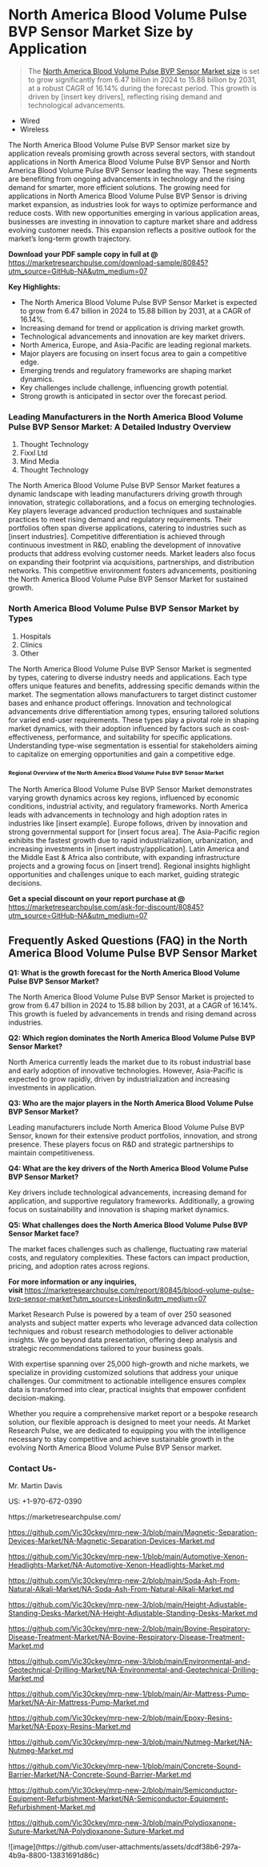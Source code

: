 <h1>North America Blood Volume Pulse BVP Sensor Market&nbsp;Size by Application</h1><blockquote><p>The <a href="https://marketresearchpulse.com/download-sample/80845?utm_source=GitHub-NA&amp;utm_medium=07">North America Blood Volume Pulse BVP Sensor Market size</a> is set to grow significantly from 6.47 billion in 2024 to 15.88 billion by 2031, at a robust CAGR of 16.14% during the forecast period. This growth is driven by [insert key drivers], reflecting rising demand and technological advancements.</p></blockquote><ul><li>Wired<li> Wireless</li></ul><p>The North America Blood Volume Pulse BVP Sensor market size by application reveals promising growth across several sectors, with standout applications in North America Blood Volume Pulse BVP Sensor and North America Blood Volume Pulse BVP Sensor leading the way. These segments are benefiting from ongoing advancements in technology and the rising demand for smarter, more efficient solutions. The growing need for applications in North America Blood Volume Pulse BVP Sensor is driving market expansion, as industries look for ways to optimize performance and reduce costs. With new opportunities emerging in various application areas, businesses are investing in innovation to capture market share and address evolving customer needs. This expansion reflects a positive outlook for the market’s long-term growth trajectory.</p><p><strong>Download your PDF sample copy in full at @ </strong><a href="https://marketresearchpulse.com/download-sample/80845?utm_source=GitHub-NA&amp;utm_medium=07">https://marketresearchpulse.com/download-sample/80845?utm_source=GitHub-NA&amp;utm_medium=07</a></p><p><strong>Key Highlights: </strong></p><ul><li>The North America Blood Volume Pulse BVP Sensor Market is expected to grow from 6.47 billion in 2024 to 15.88 billion by 2031, at a CAGR of 16.14%.</li><li>Increasing demand for trend or application is driving market growth.</li><li>Technological advancements and innovation are key market drivers.</li><li>North America, Europe, and Asia-Pacific are leading regional markets.</li><li>Major players are focusing on insert focus area to gain a competitive edge.</li><li>Emerging trends and regulatory frameworks are shaping market dynamics.</li><li>Key challenges include challenge, influencing growth potential.</li><li>Strong growth is anticipated in sector over the forecast period.</li></ul><h3>Leading Manufacturers in the North America Blood Volume Pulse BVP Sensor Market: A Detailed Industry Overview</h3><ol><li>Thought Technology</li><li>Fixxl Ltd</li><li>Mind Media</li><li>Thought Technology</li></ol><div class="flex max-w-full flex-col flex-grow"><div class="min-h-8 text-message flex w-full flex-col items-end gap-2 whitespace-normal break-words [.text-message+&amp;]:mt-5" dir="auto" data-message-author-role="assistant" data-message-id="fd8432e4-4910-450d-b182-61b7bfb0a01f" data-message-model-slug="gpt-4o"><div class="flex w-full flex-col gap-1 empty:hidden first:pt-[3px]"><div class="markdown prose w-full break-words dark:prose-invert light"><p>The North America Blood Volume Pulse BVP Sensor Market features a dynamic landscape with leading manufacturers driving growth through innovation, strategic collaborations, and a focus on emerging technologies. Key players leverage advanced production techniques and sustainable practices to meet rising demand and regulatory requirements. Their portfolios often span diverse applications, catering to industries such as [insert industries]. Competitive differentiation is achieved through continuous investment in R&amp;D, enabling the development of innovative products that address evolving customer needs. Market leaders also focus on expanding their footprint via acquisitions, partnerships, and distribution networks. This competitive environment fosters advancements, positioning the North America Blood Volume Pulse BVP Sensor Market for sustained growth.</p></div></div></div></div><h3>North America Blood Volume Pulse BVP Sensor Market by Types</h3><ol><li>Hospitals<li> Clinics<li> Other</li></ol><div class="flex max-w-full flex-col flex-grow"><div class="min-h-8 text-message flex w-full flex-col items-end gap-2 whitespace-normal break-words [.text-message+&amp;]:mt-5" dir="auto" data-message-author-role="assistant" data-message-id="084470be-0bb7-4664-bddf-5156b4f41249" data-message-model-slug="gpt-4o-mini"><div class="flex w-full flex-col gap-1 empty:hidden first:pt-[3px]"><div class="markdown prose w-full break-words dark:prose-invert light"><p>The North America Blood Volume Pulse BVP Sensor Market is segmented by types, catering to diverse industry needs and applications. Each type offers unique features and benefits, addressing specific demands within the market. The segmentation allows manufacturers to target distinct customer bases and enhance product offerings. Innovation and technological advancements drive differentiation among types, ensuring tailored solutions for varied end-user requirements. These types play a pivotal role in shaping market dynamics, with their adoption influenced by factors such as cost-effectiveness, performance, and suitability for specific applications. Understanding type-wise segmentation is essential for stakeholders aiming to capitalize on emerging opportunities and gain a competitive edge.</p></div></div></div></div><h3><span style="font-size: 11px;">Regional Overview of the North America Blood Volume Pulse BVP Sensor Market</span></h3><div class="flex max-w-full flex-col flex-grow"><div class="min-h-8 text-message flex w-full flex-col items-end gap-2 whitespace-normal break-words [.text-message+&amp;]:mt-5" dir="auto" data-message-author-role="assistant" data-message-id="e9038762-ce64-4e30-91c9-9bd413514231" data-message-model-slug="gpt-4o-mini"><div class="flex w-full flex-col gap-1 empty:hidden first:pt-[3px]"><div class="markdown prose w-full break-words dark:prose-invert light"><p>The North America Blood Volume Pulse BVP Sensor Market demonstrates varying growth dynamics across key regions, influenced by economic conditions, industrial activity, and regulatory frameworks. North America leads with advancements in technology and high adoption rates in industries like [insert example]. Europe follows, driven by innovation and strong governmental support for [insert focus area]. The Asia-Pacific region exhibits the fastest growth due to rapid industrialization, urbanization, and increasing investments in [insert industry/application]. Latin America and the Middle East &amp; Africa also contribute, with expanding infrastructure projects and a growing focus on [insert trend]. Regional insights highlight opportunities and challenges unique to each market, guiding strategic decisions.</p></div></div></div></div><p><strong>Get a special discount on your report purchase at @ </strong><a href="https://marketresearchpulse.com/ask-for-discount/80845?utm_source=GitHub-NA&amp;utm_medium=07">https://marketresearchpulse.com/ask-for-discount/80845?utm_source=GitHub-NA&amp;utm_medium=07</a></p><h2>Frequently Asked Questions (FAQ) in the North America Blood Volume Pulse BVP Sensor Market</h2><p><strong>Q1: What is the growth forecast for the North America Blood Volume Pulse BVP Sensor Market?</strong></p><p>The North America Blood Volume Pulse BVP Sensor Market is projected to grow from 6.47 billion in 2024 to 15.88 billion by 2031, at a CAGR of 16.14%. This growth is fueled by advancements in trends and rising demand across industries.</p><p><strong>Q2: Which region dominates the North America Blood Volume Pulse BVP Sensor Market?</strong></p><p>North America currently leads the market due to its robust industrial base and early adoption of innovative technologies. However, Asia-Pacific is expected to grow rapidly, driven by industrialization and increasing investments in application.</p><p><strong>Q3: Who are the major players in the North America Blood Volume Pulse BVP Sensor Market?</strong></p><p>Leading manufacturers include North America Blood Volume Pulse BVP Sensor, known for their extensive product portfolios, innovation, and strong presence. These players focus on R&amp;D and strategic partnerships to maintain competitiveness.</p><p><strong>Q4: What are the key drivers of the North America Blood Volume Pulse BVP Sensor Market?</strong></p><p>Key drivers include technological advancements, increasing demand for application, and supportive regulatory frameworks. Additionally, a growing focus on sustainability and innovation is shaping market dynamics.</p><p><strong>Q5: What challenges does the North America Blood Volume Pulse BVP Sensor Market face?</strong></p><p>The market faces challenges such as challenge, fluctuating raw material costs, and regulatory complexities. These factors can impact production, pricing, and adoption rates across regions.</p><p><strong>For more information or any inquiries, visit&nbsp;</strong><a href="https://marketresearchpulse.com/report/80845/blood-volume-pulse-bvp-sensor-market?utm_source=Linkedin&utm_medium=07">https://marketresearchpulse.com/report/80845/blood-volume-pulse-bvp-sensor-market?utm_source=Linkedin&utm_medium=07</a></p><p>Market Research Pulse is powered by a team of over 250 seasoned analysts and subject matter experts who leverage advanced data collection techniques and robust research methodologies to deliver actionable insights. We go beyond data presentation, offering deep analysis and strategic recommendations tailored to your business goals.</p><p>With expertise spanning over 25,000 high-growth and niche markets, we specialize in providing customized solutions that address your unique challenges. Our commitment to actionable intelligence ensures complex data is transformed into clear, practical insights that empower confident decision-making.</p><p>Whether you require a comprehensive market report or a bespoke research solution, our flexible approach is designed to meet your needs. At Market Research Pulse, we are dedicated to equipping you with the intelligence necessary to stay competitive and achieve sustainable growth in the evolving North America Blood Volume Pulse BVP Sensor market.</p><h3><strong>Contact Us-</strong></h3><p>Mr. Martin Davis</p><p>US: +1-970-672-0390</p><p>https://marketresearchpulse.com/</p><p><a href="https://github.com/Vic30ckey/mrp-new-3/blob/main/Magnetic-Separation-Devices-Market/NA-Magnetic-Separation-Devices-Market.md">https://github.com/Vic30ckey/mrp-new-3/blob/main/Magnetic-Separation-Devices-Market/NA-Magnetic-Separation-Devices-Market.md</a></p><p><a href="https://github.com/Vic30ckey/mrp-new-1/blob/main/Automotive-Xenon-Headlights-Market/NA-Automotive-Xenon-Headlights-Market.md">https://github.com/Vic30ckey/mrp-new-1/blob/main/Automotive-Xenon-Headlights-Market/NA-Automotive-Xenon-Headlights-Market.md</a></p><p><a href="https://github.com/Vic30ckey/mrp-new-2/blob/main/Soda-Ash-From-Natural-Alkali-Market/NA-Soda-Ash-From-Natural-Alkali-Market.md">https://github.com/Vic30ckey/mrp-new-2/blob/main/Soda-Ash-From-Natural-Alkali-Market/NA-Soda-Ash-From-Natural-Alkali-Market.md</a></p><p><a href="https://github.com/Vic30ckey/mrp-new-3/blob/main/Height-Adjustable-Standing-Desks-Market/NA-Height-Adjustable-Standing-Desks-Market.md">https://github.com/Vic30ckey/mrp-new-3/blob/main/Height-Adjustable-Standing-Desks-Market/NA-Height-Adjustable-Standing-Desks-Market.md</a></p><p><a href="https://github.com/Vic30ckey/mrp-new-2/blob/main/Bovine-Respiratory-Disease-Treatment-Market/NA-Bovine-Respiratory-Disease-Treatment-Market.md">https://github.com/Vic30ckey/mrp-new-2/blob/main/Bovine-Respiratory-Disease-Treatment-Market/NA-Bovine-Respiratory-Disease-Treatment-Market.md</a></p><p><a href="https://github.com/Vic30ckey/mrp-new-3/blob/main/Environmental-and-Geotechnical-Drilling-Market/NA-Environmental-and-Geotechnical-Drilling-Market.md">https://github.com/Vic30ckey/mrp-new-3/blob/main/Environmental-and-Geotechnical-Drilling-Market/NA-Environmental-and-Geotechnical-Drilling-Market.md</a></p><p><a href="https://github.com/Vic30ckey/mrp-new-1/blob/main/Air-Mattress-Pump-Market/NA-Air-Mattress-Pump-Market.md">https://github.com/Vic30ckey/mrp-new-1/blob/main/Air-Mattress-Pump-Market/NA-Air-Mattress-Pump-Market.md</a></p><p><a href="https://github.com/Vic30ckey/mrp-new-2/blob/main/Epoxy-Resins-Market/NA-Epoxy-Resins-Market.md">https://github.com/Vic30ckey/mrp-new-2/blob/main/Epoxy-Resins-Market/NA-Epoxy-Resins-Market.md</a></p><p><a href="https://github.com/Vic30ckey/mrp-new-3/blob/main/Nutmeg-Market/NA-Nutmeg-Market.md">https://github.com/Vic30ckey/mrp-new-3/blob/main/Nutmeg-Market/NA-Nutmeg-Market.md</a></p><p><a href="https://github.com/Vic30ckey/mrp-new-1/blob/main/Concrete-Sound-Barrier-Market/NA-Concrete-Sound-Barrier-Market.md">https://github.com/Vic30ckey/mrp-new-1/blob/main/Concrete-Sound-Barrier-Market/NA-Concrete-Sound-Barrier-Market.md</a></p><p><a href="https://github.com/Vic30ckey/mrp-new-2/blob/main/Semiconductor-Equipment-Refurbishment-Market/NA-Semiconductor-Equipment-Refurbishment-Market.md">https://github.com/Vic30ckey/mrp-new-2/blob/main/Semiconductor-Equipment-Refurbishment-Market/NA-Semiconductor-Equipment-Refurbishment-Market.md</a></p><p><a href="https://github.com/Vic30ckey/mrp-new-3/blob/main/Polydioxanone-Suture-Market/NA-Polydioxanone-Suture-Market.md">https://github.com/Vic30ckey/mrp-new-3/blob/main/Polydioxanone-Suture-Market/NA-Polydioxanone-Suture-Market.md</a></p>
![image](https://github.com/user-attachments/assets/dcdf38b6-297a-4b9a-8800-13831691d86c)
